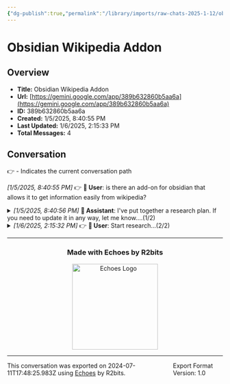 ```yaml
---
{"dg-publish":true,"permalink":"/library/imports/raw-chats-2025-1-12/obsidian-wikipedia-addon/"}
---
```


# Obsidian Wikipedia Addon

## Overview
- **Title:** Obsidian Wikipedia Addon 
- **Url:** [https://gemini.google.com/app/389b632860b5aa6a](https://gemini.google.com/app/389b632860b5aa6a)
- **ID:** 389b632860b5aa6a
- **Created:** 1/5/2025, 8:40:55 PM
- **Last Updated:** 1/6/2025, 2:15:33 PM
- **Total Messages:** 4

## Conversation
👉 - Indicates the current conversation path

<i>[1/5/2025, 8:40:55 PM]</i> 👉 <b>👤 User</b>: is there an add-on for obsidian that allows it to get information easily from wikipedia?<br>

<details style="margin-left: 0px">
<summary><i>[1/5/2025, 8:40:56 PM]</i> <b>🤖 Assistant</b>: I've put together a research plan. If you need to update it in any way, let me know....(1/2)</summary>

---

<i>[1/5/2025, 8:40:56 PM]</i> <b>🤖 Assistant</b>: 

I've put together a research plan. If you need to update it in any way, let me know.
http://googleusercontent.com/deep_research_confirmation_content/0
<br>

---

</details>

<details style="margin-left: 0px">
<summary><i>[1/6/2025, 2:15:32 PM]</i> 👉 <b>👤 User</b>: Start research...(2/2)</summary>

---

<i>[1/6/2025, 2:15:32 PM]</i> 👉 <b>👤 User</b>: Start research<br>
<i>[1/6/2025, 2:15:33 PM]</i> 👉 <b>🤖 Assistant</b>: 

I've completed your research. Feel free to ask me follow-up questions or request changes.

http://googleusercontent.com/immersive_entry_chip/0
<br>

---

</details>

---

<div align="center">

### Made with Echoes by R2bits

<a href="https://echoes.r2bits.com">
  <img src="https://images.squarespace-cdn.com/content/v1/6493af4741c13939d335f0b8/18b27467-2da2-43b7-8d44-234bccf4f462/MINI_ECHOES_LOGO_NORMAL_WHITE_TEXT_SMALL-05-14+%281%29.png?format=300w" alt="Echoes Logo" width="200"/>
</a>

</div>

---

<div style="display: flex; justify-content: space-between;">
  <span>This conversation was exported on 2024-07-11T17:48:25.983Z using <a href="https://echoes.r2bits.com">Echoes</a> by R2bits.</span>
  <span>Export Format Version: 1.0</span>
</div>
